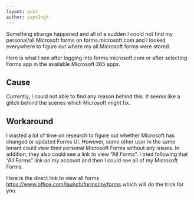 ```yaml
---
layout: post
author: jays1ngh
---
```

Something strange happened and all of a sudden I could not find my personal/all Microsoft forms on forms.microsoft.com and I looked everywhere to figure out where my all Microsoft forms were stored.

Here is what I see after logging into forms.microsoft.com or after selecting Forms app in the available Microsoft 365 apps.

## Cause

Currently, I could not able to find any reason behind this. It seems like a glitch behind the scenes which Microsoft might fix.

## Workaround

I wasted a lot of time on research to figure out whether Microsoft has changed or updated Forms UI. However, some other user in the same tenant could view their personal Microsoft Forms without any issues. In addition, they also could see a link to view “All Forms”. I tried following that “All Forms” link on my account and then I could see all of my Microsoft Forms.

Here is the direct link to view all forms https://www.office.com/launch/forms/myforms which will do the trick for you.